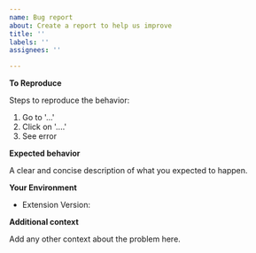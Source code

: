 ```yaml
---
name: Bug report
about: Create a report to help us improve
title: ''
labels: ''
assignees: ''

---
```


**To Reproduce**
<!-- edit: --> Steps to reproduce the behavior:
1. Go to '...'
2. Click on '....'
3. See error

**Expected behavior**
<!-- edit: --> A clear and concise description of what you expected to happen.

**Your Environment**
- Extension Version: 

**Additional context**
<!-- edit: --> Add any other context about the problem here.
